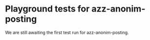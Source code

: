 # Playground tests for azz-anonim-posting
We are still awaiting the first test run for azz-anonim-posting.

